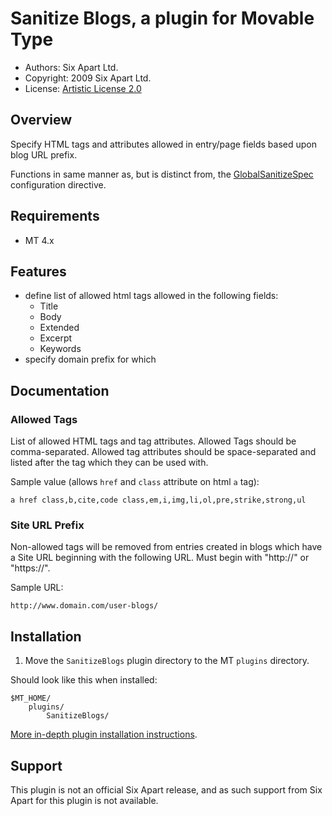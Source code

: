 # Sanitize Blogs, a plugin for Movable Type

* Authors: Six Apart Ltd.
* Copyright: 2009 Six Apart Ltd.
* License: [Artistic License 2.0](http://www.opensource.org/licenses/artistic-license-2.0.php)


## Overview

Specify HTML tags and attributes allowed in entry/page fields based upon blog URL prefix.

Functions in same manner as, but is distinct from, the [GlobalSanitizeSpec](http://www.movabletype.org/config/globalsanitizespec) configuration directive.

## Requirements

* MT 4.x


## Features

* define list of allowed html tags allowed in the following fields:
    * Title
    * Body
    * Extended
    * Excerpt
    * Keywords
* specify domain prefix for which


## Documentation

### Allowed Tags

List of allowed HTML tags and tag attributes. Allowed Tags should be comma-separated. Allowed tag attributes should be space-separated and listed after the tag which they can be used with.

Sample value (allows `href` and `class` attribute on html `a` tag):

    a href class,b,cite,code class,em,i,img,li,ol,pre,strike,strong,ul

### Site URL Prefix

Non-allowed tags will be removed from entries created in blogs which have a Site URL beginning with the following URL. Must begin with "http://" or "https://".

Sample URL:

    http://www.domain.com/user-blogs/


## Installation

1. Move the `SanitizeBlogs` plugin directory to the MT `plugins` directory.

Should look like this when installed:

    $MT_HOME/
        plugins/
            SanitizeBlogs/

[More in-depth plugin installation instructions](http://tinyurl.com/easy-plugin-install).


## Support

This plugin is not an official Six Apart release, and as such support from Six Apart for this plugin is not available.
